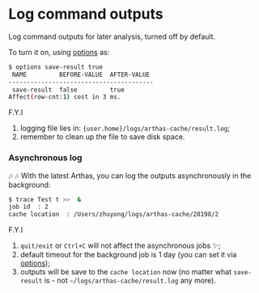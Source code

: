 Log command outputs
===================

Log command outputs for later analysis, turned off by default.

To turn it on, using [options](options.md) as:

```sh
$ options save-result true
 NAME         BEFORE-VALUE  AFTER-VALUE
----------------------------------------
 save-result  false         true
Affect(row-cnt:1) cost in 3 ms.
```

F.Y.I 

1. logging file lies in: `{user.home}/logs/arthas-cache/result.log`;
2. remember to clean up the file to save disk space.

### Asynchronous log

 :notes: :notes: 
With the latest Arthas, you can log the outputs asynchronously in the background:

```sh
$ trace Test t >>  &
job id  : 2
cache location  : /Users/zhuyong/logs/arthas-cache/28198/2
```

F.Y.I

1. `quit/exit` or `Ctrl+C` will not affect the asynchronous jobs :sparkles:; 
2. default timeout for the background job is 1 day (you can set it via [options](options.md));
3. outputs will be save to the `cache location` now (no matter what `save-result` is - not `~/logs/arthas-cache/result.log` any more).

